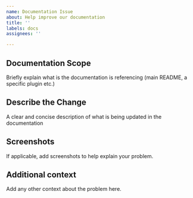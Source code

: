 ```yaml
---
name: Documentation Issue
about: Help improve our documentation
title: ''
labels: docs
assignees: ''

---
```


## Documentation Scope
Briefly explain what is the documentation is referencing (main README, a specific plugin etc.)

## Describe the Change
A clear and concise description of what is being updated in the documentation

## Screenshots
If applicable, add screenshots to help explain your problem.

## Additional context
Add any other context about the problem here.
